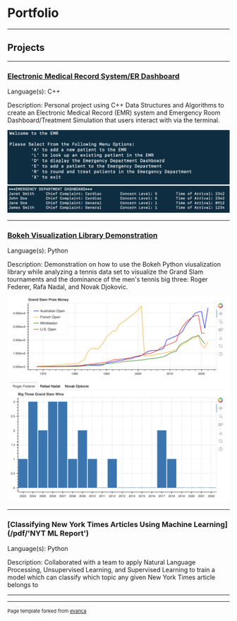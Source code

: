 # Portfolio

---

## Projects 

---

### [Electronic Medical Record System/ER Dashboard](https://github.com/yashdave96/EMR-Project)

Language(s): C++ 

Description: Personal project using C++ Data Structures and Algorithms to create an Electronic Medical Record (EMR) system and Emergency Room Dashboard/Treatment Simulation that users interact with via the terminal. 

<img src = "images/EMR Image.png">

<img src = "images/EMR Image 2.png">

---
### [Bokeh Visualization Library Demonstration](https://github.com/yashdave96/Bokeh-Demonstration)

Language(s): Python 

Description: Demonstration on how to use the Bokeh Python viusalization library while analyzing a tennis data set to visualize the Grand Slam tournaments and the dominance of the men's tennis big three: Roger Federer, Rafa Nadal, and Novak Djokovic. 

<img src = "images/Bokeh Image.png"> 

<img src = "images/Bokeh Image 2.png">

---
### [Classifying New York Times Articles Using Machine Learning](/pdf/'NYT ML Report')

Language(s): Python

Description: Collaborated with a team to apply Natural Language Processing, Unsupervised Learning, and Supervised Learning to train a model which can classify which topic any given New York Times article belongs to


---


---
<p style="font-size:11px">Page template forked from <a href="https://github.com/evanca/quick-portfolio">evanca</a></p>
<!-- Remove above link if you don't want to attibute -->
